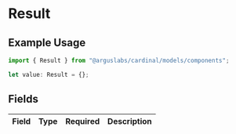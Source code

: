 # Result

## Example Usage

```typescript
import { Result } from "@arguslabs/cardinal/models/components";

let value: Result = {};
```

## Fields

| Field       | Type        | Required    | Description |
| ----------- | ----------- | ----------- | ----------- |